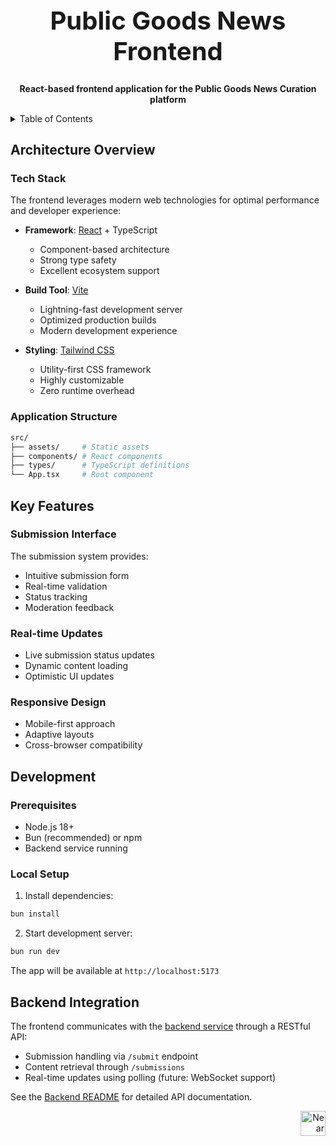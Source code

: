 <!-- markdownlint-disable MD014 -->
<!-- markdownlint-disable MD033 -->
<!-- markdownlint-disable MD041 -->
<!-- markdownlint-disable MD029 -->

<div align="center">

<h1 style="font-size: 2.5rem; font-weight: bold;">Public Goods News Frontend</h1>

  <p>
    <strong>React-based frontend application for the Public Goods News Curation platform</strong>
  </p>

</div>

<details>
  <summary>Table of Contents</summary>

- [Architecture Overview](#architecture-overview)
  - [Tech Stack](#tech-stack)
  - [Application Structure](#application-structure)
- [Key Features](#key-features)
  - [Submission Interface](#submission-interface)
  - [Real-time Updates](#real-time-updates)
  - [Responsive Design](#responsive-design)
- [Development](#development)
  - [Prerequisites](#prerequisites)
  - [Local Setup](#local-setup)
- [Backend Integration](#backend-integration)

</details>

## Architecture Overview

### Tech Stack

The frontend leverages modern web technologies for optimal performance and developer experience:

- **Framework**: [React](https://reactjs.org) + TypeScript
  - Component-based architecture
  - Strong type safety
  - Excellent ecosystem support

- **Build Tool**: [Vite](https://vitejs.dev)
  - Lightning-fast development server
  - Optimized production builds
  - Modern development experience

- **Styling**: [Tailwind CSS](https://tailwindcss.com)
  - Utility-first CSS framework
  - Highly customizable
  - Zero runtime overhead

### Application Structure

```bash
src/
├── assets/     # Static assets
├── components/ # React components
├── types/      # TypeScript definitions
└── App.tsx     # Root component
```

## Key Features

### Submission Interface

The submission system provides:

- Intuitive submission form
- Real-time validation
- Status tracking
- Moderation feedback

### Real-time Updates

- Live submission status updates
- Dynamic content loading
- Optimistic UI updates

### Responsive Design

- Mobile-first approach
- Adaptive layouts
- Cross-browser compatibility

## Development

### Prerequisites

- Node.js 18+
- Bun (recommended) or npm
- Backend service running

### Local Setup

1. Install dependencies:

```bash
bun install
```

2. Start development server:

```bash
bun run dev
```

The app will be available at `http://localhost:5173`

## Backend Integration

The frontend communicates with the [backend service](../backend/README.md) through a RESTful API:

- Submission handling via `/submit` endpoint
- Content retrieval through `/submissions`
- Real-time updates using polling (future: WebSocket support)

See the [Backend README](../backend/README.md) for detailed API documentation.

<div align="right">
<a href="https://nearbuilders.org" target="_blank">
<img
  src="https://builders.mypinata.cloud/ipfs/QmWt1Nm47rypXFEamgeuadkvZendaUvAkcgJ3vtYf1rBFj"
  alt="Near Builders"
  height="40"
/>
</a>
</div>

